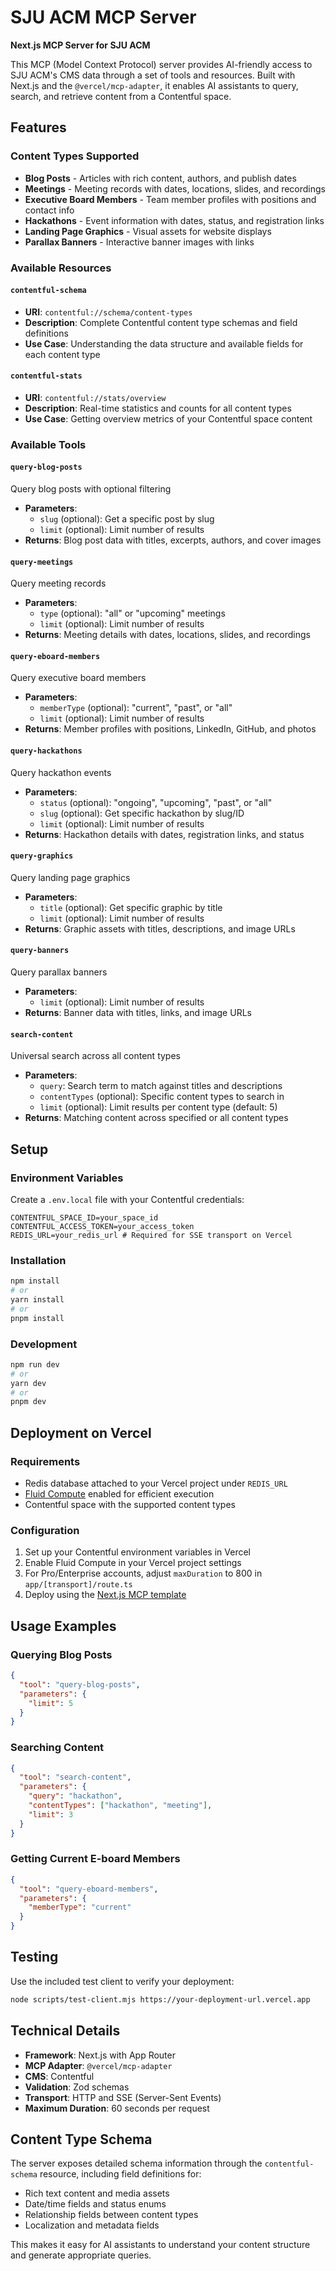 # SJU ACM MCP Server

**Next.js MCP Server for SJU ACM**

This MCP (Model Context Protocol) server provides AI-friendly access to SJU ACM's CMS data through a set of tools and resources. Built with Next.js and the `@vercel/mcp-adapter`, it enables AI assistants to query, search, and retrieve content from a Contentful space.

## Features

### Content Types Supported
- **Blog Posts** - Articles with rich content, authors, and publish dates
- **Meetings** - Meeting records with dates, locations, slides, and recordings
- **Executive Board Members** - Team member profiles with positions and contact info
- **Hackathons** - Event information with dates, status, and registration links
- **Landing Page Graphics** - Visual assets for website displays
- **Parallax Banners** - Interactive banner images with links

### Available Resources

#### `contentful-schema`
- **URI**: `contentful://schema/content-types`
- **Description**: Complete Contentful content type schemas and field definitions
- **Use Case**: Understanding the data structure and available fields for each content type

#### `contentful-stats`
- **URI**: `contentful://stats/overview`
- **Description**: Real-time statistics and counts for all content types
- **Use Case**: Getting overview metrics of your Contentful space content

### Available Tools

#### `query-blog-posts`
Query blog posts with optional filtering
- **Parameters**:
  - `slug` (optional): Get a specific post by slug
  - `limit` (optional): Limit number of results
- **Returns**: Blog post data with titles, excerpts, authors, and cover images

#### `query-meetings`
Query meeting records
- **Parameters**:
  - `type` (optional): "all" or "upcoming" meetings
  - `limit` (optional): Limit number of results
- **Returns**: Meeting details with dates, locations, slides, and recordings

#### `query-eboard-members`
Query executive board members
- **Parameters**:
  - `memberType` (optional): "current", "past", or "all"
  - `limit` (optional): Limit number of results
- **Returns**: Member profiles with positions, LinkedIn, GitHub, and photos

#### `query-hackathons`
Query hackathon events
- **Parameters**:
  - `status` (optional): "ongoing", "upcoming", "past", or "all"
  - `slug` (optional): Get specific hackathon by slug/ID
  - `limit` (optional): Limit number of results
- **Returns**: Hackathon details with dates, registration links, and status

#### `query-graphics`
Query landing page graphics
- **Parameters**:
  - `title` (optional): Get specific graphic by title
  - `limit` (optional): Limit number of results
- **Returns**: Graphic assets with titles, descriptions, and image URLs

#### `query-banners`
Query parallax banners
- **Parameters**:
  - `limit` (optional): Limit number of results
- **Returns**: Banner data with titles, links, and image URLs

#### `search-content`
Universal search across all content types
- **Parameters**:
  - `query`: Search term to match against titles and descriptions
  - `contentTypes` (optional): Specific content types to search in
  - `limit` (optional): Limit results per content type (default: 5)
- **Returns**: Matching content across specified or all content types

## Setup

### Environment Variables
Create a `.env.local` file with your Contentful credentials:

```env
CONTENTFUL_SPACE_ID=your_space_id
CONTENTFUL_ACCESS_TOKEN=your_access_token
REDIS_URL=your_redis_url # Required for SSE transport on Vercel
```

### Installation
```bash
npm install
# or
yarn install
# or
pnpm install
```

### Development
```bash
npm run dev
# or
yarn dev
# or
pnpm dev
```

## Deployment on Vercel

### Requirements
- Redis database attached to your Vercel project under `REDIS_URL`
- [Fluid Compute](https://vercel.com/docs/functions/fluid-compute) enabled for efficient execution
- Contentful space with the supported content types

### Configuration
1. Set up your Contentful environment variables in Vercel
2. Enable Fluid Compute in your Vercel project settings
3. For Pro/Enterprise accounts, adjust `maxDuration` to 800 in `app/[transport]/route.ts`
4. Deploy using the [Next.js MCP template](https://vercel.com/templates/next.js/model-context-protocol-mcp-with-next-js)

## Usage Examples

### Querying Blog Posts
```json
{
  "tool": "query-blog-posts",
  "parameters": {
    "limit": 5
  }
}
```

### Searching Content
```json
{
  "tool": "search-content",
  "parameters": {
    "query": "hackathon",
    "contentTypes": ["hackathon", "meeting"],
    "limit": 3
  }
}
```

### Getting Current E-board Members
```json
{
  "tool": "query-eboard-members",
  "parameters": {
    "memberType": "current"
  }
}
```

## Testing

Use the included test client to verify your deployment:

```bash
node scripts/test-client.mjs https://your-deployment-url.vercel.app
```

## Technical Details

- **Framework**: Next.js with App Router
- **MCP Adapter**: `@vercel/mcp-adapter`
- **CMS**: Contentful
- **Validation**: Zod schemas
- **Transport**: HTTP and SSE (Server-Sent Events)
- **Maximum Duration**: 60 seconds per request

## Content Type Schema

The server exposes detailed schema information through the `contentful-schema` resource, including field definitions for:
- Rich text content and media assets
- Date/time fields and status enums
- Relationship fields between content types
- Localization and metadata fields

This makes it easy for AI assistants to understand your content structure and generate appropriate queries.
